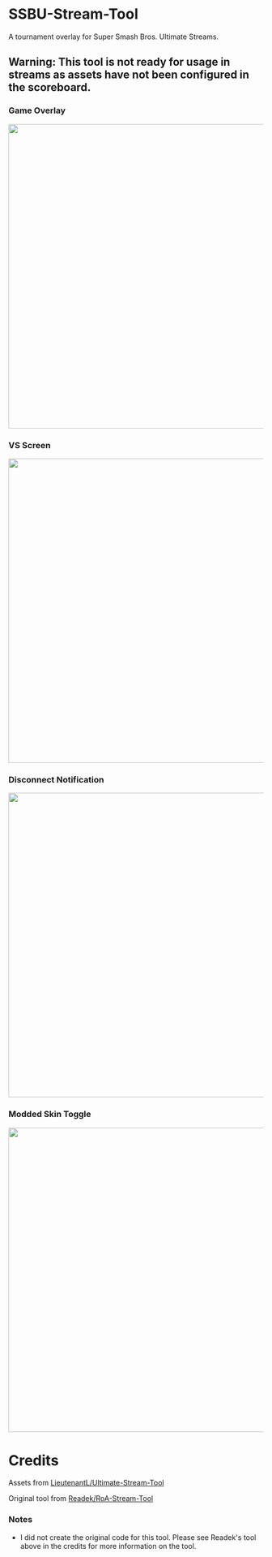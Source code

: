 # SSBU-Stream-Tool
A tournament overlay for Super Smash Bros. Ultimate Streams.

## Warning: This tool is not ready for usage in streams as assets have not been configured in the scoreboard.

### Game Overlay
<img src="https://cdn.discordapp.com/attachments/1006411318028402708/1009068442017603676/Screenshot_2022-08-16_07-57-11.png" width="600">

### VS Screen
<img src="https://cdn.discordapp.com/attachments/1006411318028402708/1009068442374111372/Screenshot_2022-08-16_07-57-32.png" width="600">

### Disconnect Notification
<img src="https://cdn.discordapp.com/attachments/1006411318028402708/1009068073749319720/Screenshot_2022-08-16_07-55-42.png" width="600">

### Modded Skin Toggle
<img src="https://cdn.discordapp.com/attachments/1006411318028402708/1009071372049334302/unknown.png" width="600">

# Credits
Assets from [LieutenantL/Ultimate-Stream-Tool](https://github.com/LieutenantL/Ultimate-Stream-Tool)

Original tool from [Readek/RoA-Stream-Tool](https://github.com/Readek/RoA-Stream-Tool)

### Notes
- I did not create the original code for this tool. Please see Readek's tool above in the credits for more information on the tool.

